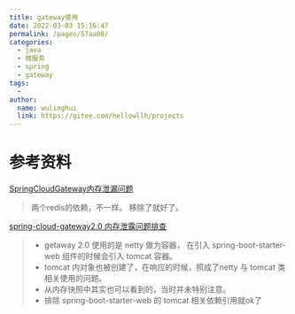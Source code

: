 ```yaml
---
title: gateway使用
date: 2022-03-03 15:16:47
permalink: /pages/57aa08/
categories:
  - java
  - 微服务
  - spring
  - gateway
tags:
  - 
author: 
  name: wulinghui
  link: https://gitee.com/hellowllh/projects
---
```







# 参考资料

[SpringCloudGateway内存泄漏问题](https://blog.csdn.net/Day_Day_No_Bug/article/details/107382255)

> 两个redis的依赖，不一样。 移除了就好了。

[spring-cloud-gateway2.0 内存泄露问题排查](https://www.cnblogs.com/atliwen/p/14922388.html)

> - getaway 2.0 使用的是 netty 做为容器， 在引入 spring-boot-starter-web 组件的时候会引入 tomcat 容器。
> - tomcat 内对象也被创建了，在响应的时候，照成了netty 与 tomcat 类相关使用的问题。
> - 从内存快照中其实也可以看到的，当时并未特别注意。
> - 排除 spring-boot-starter-web 的 tomcat 相关依赖引用就ok了

